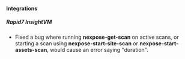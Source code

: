
#### Integrations
##### Rapid7 InsightVM
- Fixed a bug where running **nexpose-get-scan** on active scans, or starting a scan using **nexpose-start-site-scan** or **nexpose-start-assets-scan**, would cause an error saying "duration".
